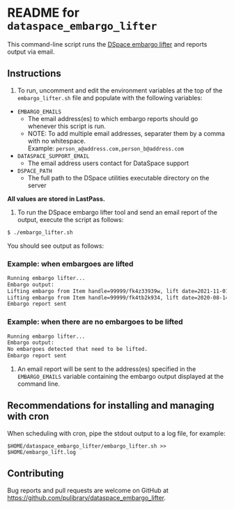 # README for `dataspace_embargo_lifter`

This command-line script runs the [DSpace embargo lifter](https://wiki.lyrasis.org/display/DSDOC5x/Pre-3.0+Embargo+Lifter+Commands) and reports output via email.

## Instructions

1. To run, uncomment and edit the environment variables at the top of the `embargo_lifter.sh` file and populate with the following variables:
  * `EMBARGO_EMAILS`
    * The email address(es) to which embargo reports should go whenever this script is run.  
    * NOTE: To add multiple email addresses, separater them by a comma with no whitespace.  
      Example: `person_a@address.com,person_b@address.com`
  * `DATASPACE_SUPPORT_EMAIL`
    * The email address users contact for DataSpace support
  * `DSPACE_PATH`
    * The full path to the DSpace utilities executable directory on the server

  **All values are stored in LastPass.**

1. To run the DSpace embargo lifter tool and send an email report of the output, execute the script as follows:

  ```bash
  $ ./embargo_lifter.sh
  ```

  You should see output as follows:

  ### Example: when embargoes are lifted

  ```bash
  Running embargo lifter...
Embargo output:
Lifting embargo from Item handle=99999/fk4z33939w, lift date=2021-11-01
Lifting embargo from Item handle=99999/fk4tb2k934, lift date=2020-08-14
Embargo report sent
  ```

  ### Example: when there are no embargoes to be lifted

  ```bash
  Running embargo lifter...
  Embargo output:
  No embargoes detected that need to be lifted.
  Embargo report sent
  ```

1.  An email report will be sent to the address(es) specified in the `EMBARGO_EMAILS` variable containing the embargo output displayed at the command line.

## Recommendations for installing and managing with cron

When scheduling with cron, pipe the stdout output to a log file, for example:

```cron
$HOME/dataspace_embargo_lifter/embargo_lifter.sh >> $HOME/embargo_lift.log
```

## Contributing

Bug reports and pull requests are welcome on GitHub at https://github.com/pulibrary/dataspace_embargo_lifter.

